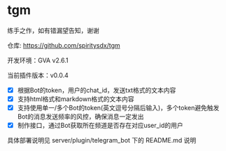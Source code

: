# tgm

练手之作，如有错漏望告知，谢谢

仓库: https://github.com/spiritysdx/tgm

开发环境：GVA v2.6.1

当前插件版本：v0.0.4

- [x] 根据Bot的token，用户的chat_id，发送txt格式的文本内容
- [x] 支持html格式和markdown格式的文本内容
- [x] 支持使用单一/多个Bot的token(英文逗号分隔后输入)，多个token避免触发Bot的消息发送频率的风控，确保消息一定发出
- [x] 制作接口，通过Bot获取所在频道是否存在对应user_id的用户

具体部署说明见 server/plugin/telegram_bot 下的 README.md 说明